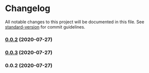 # Changelog

All notable changes to this project will be documented in this file. See [standard-version](https://github.com/conventional-changelog/standard-version) for commit guidelines.

### [0.0.2](https://github.com/jefth/tinyapp-api/compare/v0.0.3...v0.0.2) (2020-07-27)

### [0.0.3](https://github.com/jefth/tinyapp-api/compare/v0.0.2...v0.0.3) (2020-07-27)

### 0.0.2 (2020-07-27)
